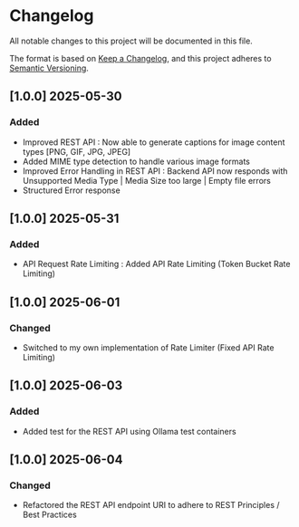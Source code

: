 # Changelog

All notable changes to this project will be documented in this file.

The format is based on [Keep a Changelog](https://keepachangelog.com/en/1.0.0/),
and this project adheres to [Semantic Versioning](https://semver.org/).

## [1.0.0] 2025-05-30
### Added
- Improved REST API : Now able to generate captions for image content types [PNG, GIF, JPG, JPEG]
- Added MIME type detection to handle various image formats
- Improved Error Handling in REST API : Backend API now responds with Unsupported Media Type | Media Size too large | Empty file errors
- Structured Error response

## [1.0.0] 2025-05-31
### Added
- API Request Rate Limiting : Added API Rate Limiting (Token Bucket Rate Limiting)

## [1.0.0] 2025-06-01
### Changed
- Switched to my own implementation of Rate Limiter (Fixed API Rate Limiting)

## [1.0.0] 2025-06-03
### Added
- Added test for the REST API using Ollama test containers

## [1.0.0] 2025-06-04
### Changed
- Refactored the REST API endpoint URI to adhere to REST Principles / Best Practices
